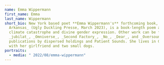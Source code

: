 ```yaml
---
name: Emma Wippermann
first_name: Emma
last_name: Wippermann
short_bio: New York based poet **Emma Wippermann's** forthcoming book, _Joan of
  Arkansas_ (Ugly Duckling Presse, March 2023), is a book-length poem about
  climate catastrophe and divine gender expression. Other work can be found in
  _jubilat_, _Omniverse_, _Second Factory_, _No_, _Dear_, and _Oversound_, and
  publications by dispersed holdings and Patient Sounds. She lives in Greenpoint
  with her girlfriend and two small dogs.
portraits:
  - media: " 2022/08/emma-wippermann"
---
```

